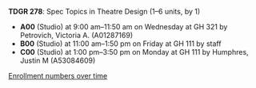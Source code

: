 **TDGR 278**: Spec Topics in Theatre Design (1–6 units, by 1)

- **A00** (Studio) at 9:00 am–11:50 am on Wednesday at GH 321 by Petrovich, Victoria A. (A01287169)
- **B00** (Studio) at 11:00 am–1:50 pm on Friday at GH 111 by staff
- **C00** (Studio) at 1:00 pm–3:50 pm on Monday at GH 111 by Humphres, Justin M (A53084609)

[Enrollment numbers over time](./TDGR278.tsv)
